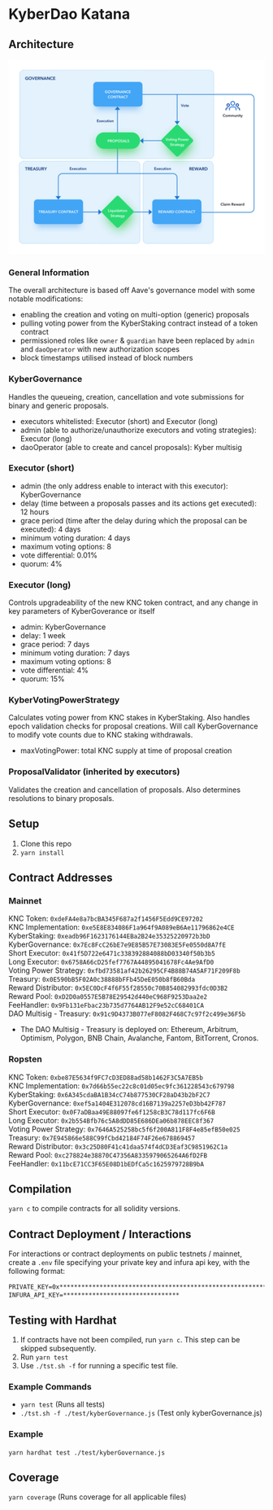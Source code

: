 # KyberDao Katana

## Architecture

![kyber-gov-architecture](./kyber-gov-architecture.png)

### General Information

The overall architecture is based off Aave's governance model with some notable modifications:

- enabling the creation and voting on multi-option (generic) proposals
- pulling voting power from the KyberStaking contract instead of a token contract
- permissioned roles like `owner` & `guardian` have been replaced by `admin` and `daoOperator` with new authorization scopes
- block timestamps utilised instead of block numbers

### KyberGovernance

Handles the queueing, creation, cancellation and vote submissions for binary and generic proposals.

- executors whitelisted: Executor (short) and Executor (long)
- admin (able to authorize/unauthorize executors and voting strategies): Executor (long)
- daoOperator (able to create and cancel proposals): Kyber multisig

### Executor (short)

- admin (the only address enable to interact with this executor): KyberGovernance
- delay (time between a proposals passes and its actions get executed): 12 hours
- grace period (time after the delay during which the proposal can be executed): 4 days
- minimum voting duration: 4 days
- maximum voting options: 8
- vote differential: 0.01%
- quorum: 4%

### Executor (long)

Controls upgradeability of the new KNC token contract, and any change in key parameters of KyberGoverance or itself

- admin: KyberGovernance
- delay: 1 week
- grace period: 7 days
- minimum voting duration: 7 days
- maximum voting options: 8
- vote differential: 4%
- quorum: 15%

### KyberVotingPowerStrategy

Calculates voting power from KNC stakes in KyberStaking. Also handles epoch validation checks for proposal creations. Will call KyberGovernance to modify vote counts due to KNC staking withdrawals.

- maxVotingPower: total KNC supply at time of proposal creation

### ProposalValidator (inherited by executors)

Validates the creation and cancellation of proposals. Also determines resolutions to binary proposals.

## Setup

1. Clone this repo
2. `yarn install`

## Contract Addresses

### Mainnet

KNC Token: `0xdeFA4e8a7bcBA345F687a2f1456F5Edd9CE97202`  
KNC Implementation: `0xe5E8E834086F1a964f9A089eB6Ae11796862e4CE`  
KyberStaking: `0xeadb96F1623176144EBa2B24e35325220972b3bD`  
KyberGovernance: `0x7Ec8FcC26bE7e9E85B57E73083E5Fe0550d8A7fE`  
Short Executor: `0x41f5D722e6471c338392884088bD03340f50b3b5`  
Long Executor: `0x6758A66cD25fef7767A44895041678Fc4Ae9AfD0`  
Voting Power Strategy: `0xfbd73581af42b26295CF4B88B74A5AF71F209F8b`  
Treasury: `0x0E590bB5F02A0c38888bFFb45DeE050b8fB60Bda`  
Reward Distributor: `0x5EC0DcF4f6F55f28550c70B854082993fdc0D3B2`  
Reward Pool: `0xD2D0a0557E5B78E29542d440eC968F9253Daa2e2`  
FeeHandler: `0x9Fb131eFbac23b735d7764AB12F9e52cC68401CA`  
DAO Multisig - Treasury: `0x91c9D4373B077eF8082F468C7c97f2c499e36F5b`
- The DAO Multisig - Treasury is deployed on: Ethereum, Arbitrum, Optimism, Polygon, BNB Chain, Avalanche, Fantom, BitTorrent, Cronos.

### Ropsten

KNC Token: `0xbe87E5634f9FC7cD3ED88ad58b1462F3C5A7EB5b`  
KNC Implementation: `0x7d66b55ec22c8c01d05ec9fc361228543c679798`  
KyberStaking: `0x6A345cdaBA1B34cC74b877530CF28aD43b2bF2C7`  
KyberGovernance: `0xef5a1404E312078cd16B7139a2257eD3bb42F787`  
Short Executor: `0x0F7aDBaa49E88097fe6f1258cB3C78d117fc6F6B`  
Long Executor: `0x2b554Bfb76c5A8dDD85E686DEa06b878EEC8f367`  
Voting Power Strategy: `0x7646A525258bc5f6f200A811F8F4e85efB50e025`  
Treasury: `0x7E945866e588C99fCbd42184F74F26e678869457`  
Reward Distributor: `0x3c25D80F41c41daa574f4dCD3Eaf3C9851962C1a`  
Reward Pool: `0xc278824e38870C47356A8335979065264A6fD2FB`  
FeeHandler: `0x11bcE71CC3F65E08D1bEDfCa5c1625979728B9bA`

## Compilation

`yarn c` to compile contracts for all solidity versions.

## Contract Deployment / Interactions

For interactions or contract deployments on public testnets / mainnet, create a `.env` file specifying your private key and infura api key, with the following format:

```
PRIVATE_KEY=0x****************************************************************
INFURA_API_KEY=********************************
```

## Testing with Hardhat

1. If contracts have not been compiled, run `yarn c`. This step can be skipped subsequently.
2. Run `yarn test`
3. Use `./tst.sh -f` for running a specific test file.

### Example Commands

- `yarn test` (Runs all tests)
- `./tst.sh -f ./test/kyberGovernance.js` (Test only kyberGovernance.js)

### Example

`yarn hardhat test ./test/kyberGovernance.js`

## Coverage

`yarn coverage` (Runs coverage for all applicable files)
